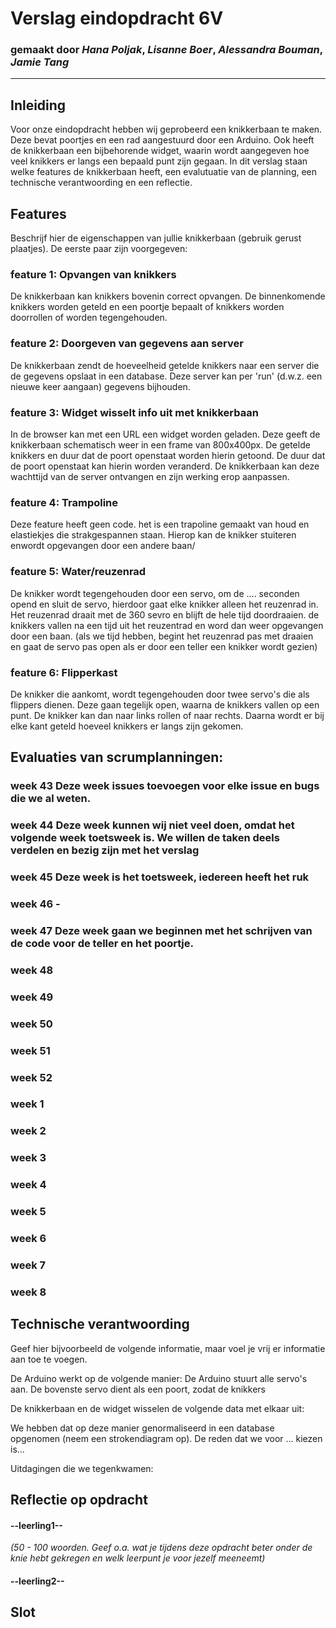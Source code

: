 # Verslag eindopdracht 6V
### gemaakt door *Hana Poljak*, *Lisanne Boer*, *Alessandra Bouman*, *Jamie Tang*

---

## Inleiding
Voor onze eindopdracht hebben wij geprobeerd een knikkerbaan te maken. Deze bevat poortjes en een rad aangestuurd door een Arduino. Ook heeft de knikkerbaan een bijbehorende widget, waarin wordt aangegeven hoe veel knikkers er langs een bepaald punt zijn gegaan. In dit verslag staan welke features de knikkerbaan heeft, een evalutuatie van de planning, een technische verantwoording en een reflectie.



## Features
Beschrijf hier de eigenschappen van jullie knikkerbaan (gebruik gerust plaatjes). De eerste paar zijn voorgegeven:

### feature 1: Opvangen van knikkers
De knikkerbaan kan knikkers bovenin correct opvangen. De binnenkomende knikkers worden geteld en een poortje bepaalt of knikkers worden doorrollen of worden tegengehouden.

### feature 2: Doorgeven van gegevens aan server
De knikkerbaan zendt de hoeveelheid getelde knikkers naar een server die de gegevens opslaat in een database. Deze server kan per 'run' (d.w.z. een nieuwe keer aangaan) gegevens bijhouden.

### feature 3: Widget wisselt info uit met knikkerbaan
In de browser kan met een URL een widget worden geladen. Deze geeft de knikkerbaan schematisch weer in een frame van 800x400px. De getelde knikkers en duur dat de poort openstaat worden hierin getoond. De duur dat de poort openstaat kan hierin worden veranderd. De knikkerbaan kan deze wachttijd van de server ontvangen en zijn werking erop aanpassen.

### feature 4: Trampoline
Deze feature heeft geen code. het is een trapoline gemaakt van houd en elastiekjes die strakgespannen staan. Hierop kan de knikker stuiteren enwordt opgevangen door een andere baan/


### feature 5: Water/reuzenrad
De knikker wordt tegengehouden door een servo, om de .... seconden opend en sluit de servo, hierdoor gaat elke knikker alleen het reuzenrad in. Het reuzenrad draait met de 360 sevro en blijft de hele tijd doordraaien. de knikkers vallen na een tijd uit het reuzentrad en word dan weer opgevangen door een baan. (als we tijd hebben, begint het reuzenrad pas met draaien en gaat de servo pas open als er door een teller een knikker wordt gezien)


### feature 6: Flipperkast 
De knikker die aankomt, wordt tegengehouden door twee servo's die als flippers dienen. Deze gaan tegelijk open, waarna de knikkers vallen op een punt. De knikker kan dan naar links rollen of naar rechts. Daarna wordt er bij elke kant geteld hoeveel knikkers er langs zijn gekomen.


## Evaluaties van scrumplanningen:

### week 43 Deze week issues toevoegen voor elke issue en bugs die we al weten. 

### week 44 Deze week kunnen wij niet veel doen, omdat het volgende week toetsweek is. We willen de taken deels verdelen en bezig zijn met het verslag

### week 45 Deze week is het toetsweek, iedereen heeft het ruk

### week 46 -

### week 47 Deze week gaan we beginnen met het schrijven van de code voor de teller en het poortje.

### week 48 

### week 49 

### week 50

### week 51

### week 52 

### week 1

### week 2 

### week 3

### week 4

### week 5

### week 6

### week 7

### week 8



## Technische verantwoording
Geef hier bijvoorbeeld de volgende informatie, maar voel je vrij er informatie aan toe te voegen.

De Arduino werkt op de volgende manier: De Arduino stuurt alle servo's aan. De bovenste servo dient als een poort, zodat de knikkers 

De knikkerbaan en de widget wisselen de volgende data met elkaar uit:

We hebben dat op deze manier genormaliseerd in een database opgenomen (neem een strokendiagram op). De reden dat we voor ... kiezen is...

Uitdagingen die we tegenkwamen:


## Reflectie op opdracht
#### --leerling1--
*(50 - 100 woorden. Geef o.a. wat je tijdens deze opdracht beter onder de knie hebt gekregen en welk leerpunt je voor jezelf meeneemt)*

#### --leerling2--




## Slot
